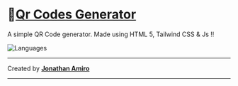 # 📌[Qr Codes Generator ](https://qr-codes-generator.vercel.app/)

A simple QR Code generator. Made using HTML 5, Tailwind CSS &amp; Js !! 

![Languages](https://skillicons.dev/icons?i=html,tailwind,js)

---------------------------------------------
  Created by [**Jonathan Amiro**](github.com/AnukarOP) 

---------------------------------------------
